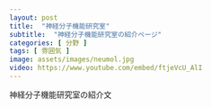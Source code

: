 ```yaml
---
layout: post
title:  "神経分子機能研究室"
subtitle:  "神経分子機能研究室の紹介ページ"
categories: [ 分野 ]
tags: [ 雰囲気 ]
image: assets/images/neumol.jpg
video: https://www.youtube.com/embed/ftjeVcU_AlI
---
```


神経分子機能研究室の紹介文  
